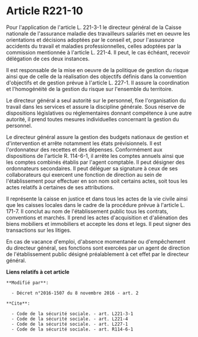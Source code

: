 # Article R221-10

Pour l'application de l'article L. 221-3-1 le directeur général de la Caisse nationale de l'assurance maladie des
travailleurs salariés met en oeuvre les orientations et décisions adoptées par le conseil et, pour l'assurance accidents du
travail et maladies professionnelles, celles adoptées par la commission mentionnée à l'article L. 221-4. Il peut, le cas
échéant, recevoir délégation de ces deux instances. 

Il est responsable de la mise en oeuvre de la politique de gestion du risque ainsi que de celle de la réalisation des
objectifs définis dans la convention d'objectifs et de gestion prévue à l'article L. 227-1. Il assure la coordination et
l'homogénéité de la gestion du risque sur l'ensemble du territoire. 

Le directeur général a seul autorité sur le personnel, fixe l'organisation du travail dans les services et assure la
discipline générale. Sous réserve de dispositions législatives ou réglementaires donnant compétence à une autre autorité, il
prend toutes mesures individuelles concernant la gestion du personnel. 

Le directeur général assure la gestion des budgets nationaux de gestion et d'intervention et arrête notamment les états
prévisionnels. Il est l'ordonnateur des recettes et des dépenses. Conformément aux dispositions de l'article R. 114-6-1, il
arrête les comptes annuels ainsi que les comptes combinés établis par l'agent comptable. Il peut désigner des ordonnateurs
secondaires. Il peut déléguer sa signature à ceux de ses collaborateurs qui exercent une fonction de direction au sein de
l'établissement pour effectuer en son nom soit certains actes, soit tous les actes relatifs à certaines de ses attributions.

Il représente la caisse en justice et dans tous les actes de la vie civile ainsi que les caisses locales dans le cadre de la
procédure prévue à l'article L. 171-7. Il conclut au nom de l'établissement public tous les contrats, conventions et marchés.
Il prend les actes d'acquisition et d'aliénation des biens mobiliers et immobiliers et accepte les dons et legs. Il peut
signer des transactions sur les litiges. 

En cas de vacance d'emploi, d'absence momentanée ou d'empêchement du directeur général, ses fonctions sont exercées par un
agent de direction de l'établissement public désigné préalablement à cet effet par le directeur général.

**Liens relatifs à cet article**

	**Modifié par**:

	  - Décret n°2016-1507 du 8 novembre 2016 - art. 2

	**Cite**:

	  - Code de la sécurité sociale. - art. L221-3-1
	  - Code de la sécurité sociale. - art. L221-4
	  - Code de la sécurité sociale. - art. L227-1
	  - Code de la sécurité sociale. - art. R114-6-1
